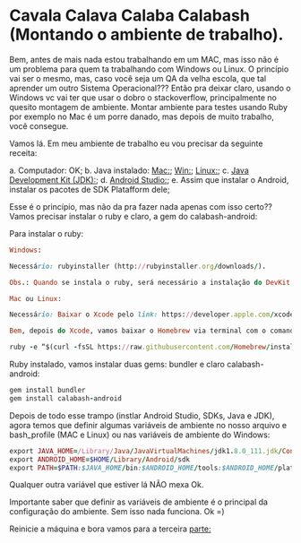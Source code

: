 # Cavala Calava Calaba Calabash (Montando o ambiente de trabalho).

Bem, antes de mais nada estou trabalhando em um MAC, mas isso não é um problema para quem ta trabalhando com Windows ou Linux. O princípio vai ser o mesmo, mas, caso você seja um QA da velha escola, que tal aprender um outro Sistema Operacional??? Então pra deixar claro, usando o Windows vc vai ter que usar o dobro o stackoverflow, principalmente no quesito montagem de ambiente. Montar ambiente para testes usando Ruby por exemplo no Mac é um porre danado, mas depois de muito trabalho, você consegue.

Vamos lá. Em meu ambiente de trabalho eu vou precisar da seguinte receita:

a. Computador: OK;
b. Java instalado:
   [Mac:](https://java.com/en/download/help/mac_install.xml);
   [Win:](https://java.com/en/download/);
   [Linux:](https://www.java.com/pt_BR/download/help/linux_x64_install.xml);
c. [Java Development Kit (JDK):](http://www.oracle.com/technetwork/pt/java/javase/downloads/index.html);
d. [Android Studio:](https://developer.android.com/studio/install.html);
e. Assim que instalar o Android, instalar os pacotes de SDK Platafform dele;

Esse é o princípio, mas não da pra fazer nada apenas com isso certo?? Vamos precisar instalar o ruby e claro, a gem do calabash-android:

Para instalar o ruby:

```ruby
Windows:

Necessário: rubyinstaller (http://rubyinstaller.org/downloads/).

Obs.: Quando se instala o ruby, será necessário a instalação do DevKit correspondente da versão que você instalou.

Mac ou Linux:

Necessário: Baixar o Xcode pelo link: https://developer.apple.com/xcode/downloads/. Aprendi que sempre que instalar o SO, a primeira coisa será instalar o Xcode.

Bem, depois do Xcode, vamos baixar o Homebrew via terminal com o comando:

ruby -e “$(curl -fsSL https://raw.githubusercontent.com/Homebrew/install/master/install)” .
```

Ruby instalado, vamos instalar duas gems: bundler e claro calabash-android:

```ruby
gem install bundler
gem install calabash-android
```

Depois de todo esse trampo (instlar Android Studio, SDKs, Java e JDK), agora temos que definir algumas variáveis de ambiente no nosso arquivo e bash_profile (MAC e Linux) ou nas variáveis de ambiente do Windows:

```ruby
export JAVA_HOME=/Library/Java/JavaVirtualMachines/jdk1.8.0_111.jdk/Contents/Home
export ANDROID_HOME=$HOME/Library/Android/sdk
export PATH=$PATH:$JAVA_HOME/bin:$ANDROID_HOME/tools:$ANDROID_HOME/platform-tools
```

Qualquer outra variável que estiver lá NÃO mexa Ok.

Importante saber que definir as variáveis de ambiente é o principal da configuração do ambiente. Sem isso nada funciona. Ok =)

Reinicie a máquina e bora vamos para a terceira [parte:](https://github.com/thiagomarquessp/calabash_android_for_all/blob/master/lidando_com_elementos.md)
